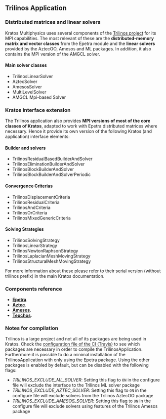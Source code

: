 ## Trilinos Application

### Distributed matrices and linear solvers

Kratos Multiphysics uses several components of the [Trilinos project](https://trilinos.org/) for its MPI capabilities. The most relevant of these are the __distributed-memory matrix and vector classes__ from the Epetra module and the __linear solvers__ provided by the AztecOO, Amesos and ML packages. In addition, it also contains the MPI version of the AMGCL solver.

#### Main solver classes
- TrilinosLinearSolver
- AztecSolver
- AmesosSolver
- MultiLevelSolver
- AMGCL Mpi-based Solver

### Kratos interface extension

The Trilinos application also provides __MPI versions of most of the core classes of Kratos__, adapted to work with Epetra distributed matrices where necessary. Hence it provide its own version of the following Kratos (and application) interface elements:

#### Builder and solvers
- TrilinosResidualBasedBuilderAndSolver
- TrilinosEliminationBuilderAndSolver
- TrilinosBlockBuilderAndSolver
- TrilinosBlockBuilderAndSolverPeriodic

#### Convergence Criterias
- TrilinosDisplacementCriteria
- TrilinosResidualCriteria
- TrilinosAndCriteria
- TrilinosOrCriteria
- TrilinosMixedGenericCriteria

#### Solving Strategies
- TrilinosSolvingStrategy
- TrilinosLinearStrategy
- TrilinosNewtonRaphsonStrategy
- TrilinosLaplacianMeshMovingStrategy
- TrilinosStructuralMeshMovingStrategy

For more information about these please refer to their serial version (without trilinos prefix) in the main Kratos documentation.

### Components reference
* [__Epetra__](https://trilinos.org/packages/epetra).
* [__Aztec__](https://trilinos.org/packages/aztec).
* [__Amesos__](https://trilinos.org/packages/amesos).
* [__Teuchos__](https://trilinos.org/packages/teuchos).

### Notes for compilation
Trilinos is a large project and not all of its packages are being used in Kratos. Check the [configuration file of the CI (Travis)](https://github.com/KratosMultiphysics/Kratos/blob/master/.travis.yml) to see which packages are necessary in order to compile the TrilinosApplication.
Furthermore it is possible to do a minimal installation of the TrilinosApplication with only using the Epetra package. Using the other packages is enabled by default, but can be disabled with the following flags:
- *TRILINOS_EXCLUDE_ML_SOLVER*: Setting this flag to `ON` in the configure file will exclude the interface to the Trilinos ML solver package
- *TRILINOS_EXCLUDE_AZTEC_SOLVER*: Setting this flag to `ON` in the configure file will exclude solvers from the Trilinos AztecOO package
- *TRILINOS_EXCLUDE_AMESOS_SOLVER*: Setting this flag to `ON` in the configure file will exclude solvers using features of the Trilinos Amesos package
